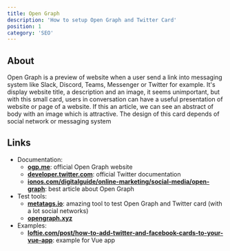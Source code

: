 ```yaml
---
title: Open Graph
description: 'How to setup Open Graph and Twitter Card'
position: 1
category: 'SEO'
---
```


## About

Open Graph is a preview of website when a user send a link into messaging system like Slack, Discord, Teams, Messenger or Twitter for example. It's display website title, a description and an image, it seems unimportant, but with this small card, users in conversation can have a useful presentation of website or page of a website. If this an article, we can see an abstract of body with an image which is attractive. The design of this card depends of social network or messaging system

## Links

- Documentation:
  - [**ogp.me**](https://ogp.me): official Open Graph website
  - [**developer.twitter.com**](https://developer.twitter.com/en/docs/twitter-for-websites/cards/overview/abouts-cards): official Twitter documentation
  - [**ionos.com/digitalguide/online-marketing/social-media/open-graph**](https://www.ionos.com/digitalguide/online-marketing/social-media/open-graph): best article about Open Graph
- Test tools:
  - [**metatags.io**](https://metatags.io): amazing tool to test Open Graph and Twitter card (with a lot social networks)
  - [**opengraph.xyz**](https://www.opengraph.xyz)
- Examples:
  - [**loftie.com/post/how-to-add-twitter-and-facebook-cards-to-your-vue-app**](https://loftie.com/post/how-to-add-twitter-and-facebook-cards-to-your-vue-app): example for Vue app
